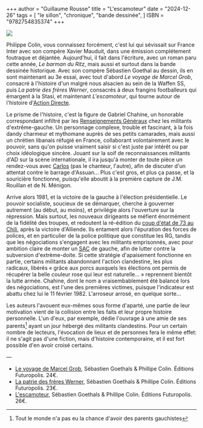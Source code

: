 +++
author = "Guillaume Rousse"
title = "L'escamoteur"
date = "2024-12-26"
tags = [
    "le sillon", "chronique", "bande dessinée",
]
ISBN = "9782754835374"
+++

![](/images/l-escamoteur.jpg)

Philippe Colin, vous connaissez forcément, c'est lui qui sévissait sur France
Inter avec son compère Xavier Mauduit, dans une émission complétement foutraque
et déjantée. Aujourd'hui, il fait dans l'écriture, avec un roman paru cette
année, *Le barman du Ritz*, mais aussi et surtout dans la bande dessinée
historique. Avec son compère Sébastien Goethal au dessin, ils en sont
maintenant au 3e essai, avec tout d'abord *Le voyage de Marcel Grob*,
consacré à l'histoire d'un malgré nous alsacien au sein de la Waffen SS, puis
*La patrie des frères Werner*, consacrés à deux frangins footballeurs
qui émargent à la Stasi, et maintenant *L'escamoteur*, qui tourne autour
de l'histoire d'[Action Directe](https://fr.wikipedia.org/wiki/Action_directe).

Le prisme de l'histoire, c'est la figure de Gabriel Chahine, un honorable
correspondant infiltré par les [Renseignements
Généraux](https://fr.wikipedia.org/wiki/Direction_centrale_des_Renseignements_g%C3%A9n%C3%A9raux)
chez les militants d'extrême-gauche. Un personnage complexe, trouble et
fascinant, à la fois dandy charmeur et mythomane auprès de ses petits
camarades, mais aussi un chrétien libanais réfugié en France, collaborant
volontairement avec le pouvoir, sans qu'on puisse vraiment saisir si c'est
juste par intérêt ou par choix idéologique sincère. Jouant sur la soif de
reconnaissances militants d'AD sur la scène internationale, il ira jusqu'à
monter de toute pièce un rendez-vous avec
[Carlos](https://fr.wikipedia.org/wiki/Ilich_Ram%C3%ADrez_S%C3%A1nchez) (pas le
chanteur, l'autre), afin de discuter d'un attentat contre le barrage
d'Assuan... Plus c'est gros, et plus ça passe, et la souricière fonctionne,
puisqu'elle aboutit à la première capture de J.M. Rouillan et de N. Ménigon.

Arrive alors 1981, et la victoire de la gauche à l'élection présidentielle. Le
pouvoir socialiste, soucieux de se démarquer, cherche à gouverner autrement (au
début, au moins), et privilégie alors l'ouverture sur la répression. Mais
surtout, les nouveaux dirigeants se méfient énormément de la fidélité des
troupes, et redoutent la ré-édition du [coup d'état de 73 au Chili](https://fr.wikipedia.org/wiki/Coup_d%27%C3%89tat_de_1973_au_Chili),
après la victoire d'Alliende. Ils entament alors l'épuration des forces de polices, et en particulier de la police politique que
constitue les RG, tandis que les négociations s'engagent avec les militants
emprisonnés, avec pour ambition claire de monter un [SAC](https://fr.wikipedia.org/wiki/Service_d%27action_civique) de gauche, afin de
lutter contre la subversion d'extrème-doite. Si cette stratégie d'apaisement
fonctionne en partie, certains militants abandonnant l'action clandestine, les
plus radicaux, libérés « grâce aux porcs auxquels les élections ont permis de
récupérer la belle couleur rose qui leur est naturelle… » reprennent bientôt la
lutte armée. Chahine, dont le nom a vraisembablement été balancé lors des négociations, est l'une des premières victimes, puisque l'indicateur est
abattu chez lui le 11 février 1982. L'arroseur arrosé, en quelque sorte...

Les auteurs l'avouent eux-mêmes sous forme d'aparté, une partie de leur
motivation vient de la collision entre les faits et leur propre histoire
personnelle. L'un d'eux, par exemple, dédie l'ouvrage à une amie de ses parents[^1]
ayant un jour hébergé des militants clandestins. Pour un certain nombre de
lecteurs, l'évocation de lieux et de personnes fera le même effet: il
ne s'agit pas d'une fiction, mais d'histoire contemporaine, et il est fort
possible d'en avoir croisé certains.

—
* [Le voyage de Marcel Grob](https://www.babelio.com/livres/Goethals-Le-voyage-de-Marcel-Grob/1071833), Sébastien Goethals & Phillipe Colin. Éditions Futuropolis. 24€.
* [La patrie des frères Werner](https://www.babelio.com/livres/Goethals-La-patrie-des-freres-Werner/1235792), Sébastien Goethals & Phillipe Colin. Éditions Futuropolis. 23€.
* [L'escamoteur](https://www.babelio.com/livres/Goethals-Lescamoteur/1666558), Sébastien Goethals & Phillipe Colin. Éditions Futuropolis. 26€.

[^1]: Tout le monde n'a pas eu la chance d'avoir des parents gauchistes
